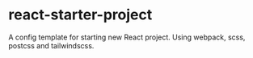 # react-starter-project
A config template for starting new React project. Using webpack, scss, postcss and tailwindscss.
